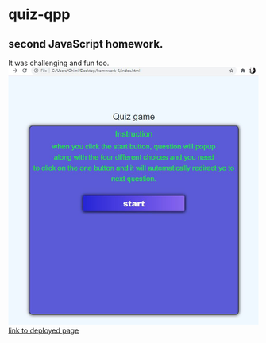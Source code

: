 # quiz-qpp
## second JavaScript homework.
It was challenging and fun too.
![screenShoot](images/Capture.JPG)
[link to deployed page](https://ghimirear.github.io/homework-4/index.html)
